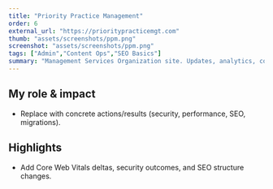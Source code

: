 ```yaml
---
title: "Priority Practice Management"
order: 6
external_url: "https://prioritypracticemgt.com"
thumb: "assets/screenshots/ppm.png"
screenshot: "assets/screenshots/ppm.png"
tags: ["Admin","Content Ops","SEO Basics"]
summary: "Management Services Organization site. Updates, analytics, content coordination."
---
```


## My role & impact
- Replace with concrete actions/results (security, performance, SEO, migrations).

## Highlights
- Add Core Web Vitals deltas, security outcomes, and SEO structure changes.
